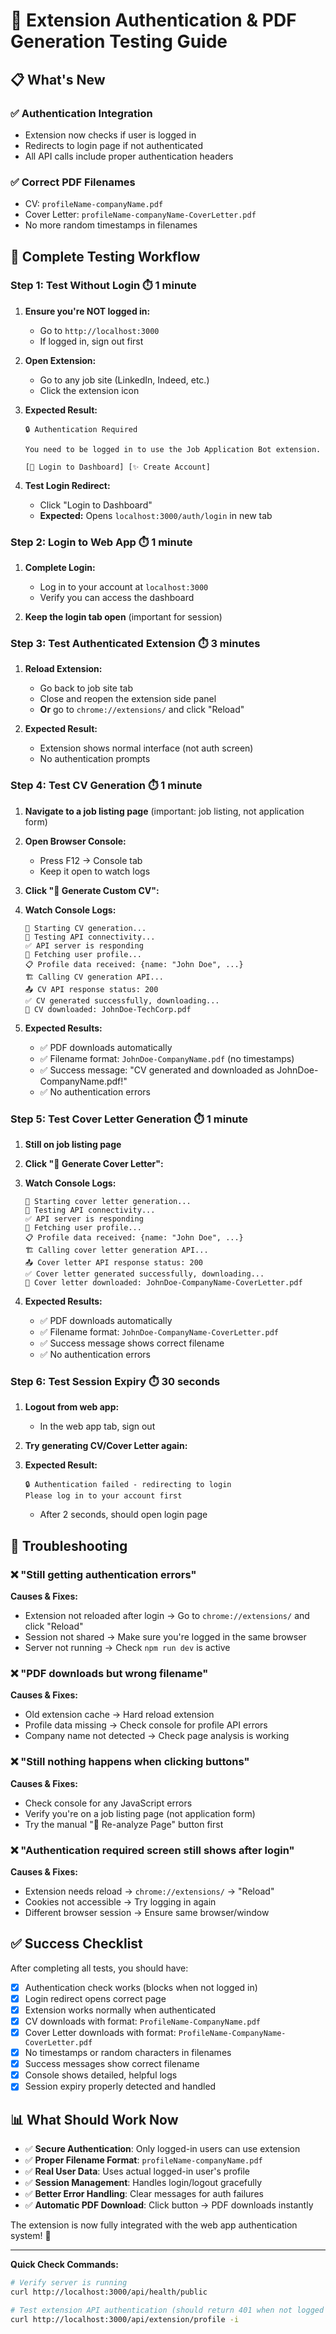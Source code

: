 # 🔐 Extension Authentication & PDF Generation Testing Guide

## 📋 What's New

### ✅ **Authentication Integration**
- Extension now checks if user is logged in
- Redirects to login page if not authenticated
- All API calls include proper authentication headers

### ✅ **Correct PDF Filenames** 
- CV: `profileName-companyName.pdf`
- Cover Letter: `profileName-companyName-CoverLetter.pdf`
- No more random timestamps in filenames

## 🧪 Complete Testing Workflow

### **Step 1: Test Without Login** ⏱️ 1 minute

1. **Ensure you're NOT logged in:**
   - Go to `http://localhost:3000`
   - If logged in, sign out first

2. **Open Extension:**
   - Go to any job site (LinkedIn, Indeed, etc.)
   - Click the extension icon

3. **Expected Result:**
   ```
   🔒 Authentication Required
   
   You need to be logged in to use the Job Application Bot extension.
   
   [🔑 Login to Dashboard] [✨ Create Account]
   ```

4. **Test Login Redirect:**
   - Click "Login to Dashboard" 
   - **Expected:** Opens `localhost:3000/auth/login` in new tab

### **Step 2: Login to Web App** ⏱️ 1 minute

1. **Complete Login:**
   - Log in to your account at `localhost:3000`
   - Verify you can access the dashboard

2. **Keep the login tab open** (important for session)

### **Step 3: Test Authenticated Extension** ⏱️ 3 minutes

1. **Reload Extension:**
   - Go back to job site tab
   - Close and reopen the extension side panel
   - **Or** go to `chrome://extensions/` and click "Reload"

2. **Expected Result:**
   - Extension shows normal interface (not auth screen)
   - No authentication prompts

### **Step 4: Test CV Generation** ⏱️ 1 minute

1. **Navigate to a job listing page** (important: job listing, not application form)

2. **Open Browser Console:**
   - Press F12 → Console tab
   - Keep it open to watch logs

3. **Click "📄 Generate Custom CV":**

4. **Watch Console Logs:**
   ```
   🚀 Starting CV generation...
   🔗 Testing API connectivity...
   ✅ API server is responding
   👤 Fetching user profile...
   📋 Profile data received: {name: "John Doe", ...}
   🏗️ Calling CV generation API...
   📤 CV API response status: 200
   ✅ CV generated successfully, downloading...
   💾 CV downloaded: JohnDoe-TechCorp.pdf
   ```

5. **Expected Results:**
   - ✅ PDF downloads automatically 
   - ✅ Filename format: `JohnDoe-CompanyName.pdf` (no timestamps)
   - ✅ Success message: "CV generated and downloaded as JohnDoe-CompanyName.pdf!"
   - ✅ No authentication errors

### **Step 5: Test Cover Letter Generation** ⏱️ 1 minute

1. **Still on job listing page**

2. **Click "📝 Generate Cover Letter":**

3. **Watch Console Logs:**
   ```
   🚀 Starting cover letter generation...
   🔗 Testing API connectivity...
   ✅ API server is responding
   👤 Fetching user profile...
   📋 Profile data received: {name: "John Doe", ...}
   🏗️ Calling cover letter generation API...
   📤 Cover letter API response status: 200
   ✅ Cover letter generated successfully, downloading...
   💾 Cover letter downloaded: JohnDoe-CompanyName-CoverLetter.pdf
   ```

4. **Expected Results:**
   - ✅ PDF downloads automatically
   - ✅ Filename format: `JohnDoe-CompanyName-CoverLetter.pdf`
   - ✅ Success message shows correct filename
   - ✅ No authentication errors

### **Step 6: Test Session Expiry** ⏱️ 30 seconds

1. **Logout from web app:**
   - In the web app tab, sign out

2. **Try generating CV/Cover Letter again:**

3. **Expected Result:**
   ```
   🔒 Authentication failed - redirecting to login
   Please log in to your account first
   ```
   - After 2 seconds, should open login page

## 🐛 Troubleshooting

### ❌ **"Still getting authentication errors"**
**Causes & Fixes:**
- Extension not reloaded after login → Go to `chrome://extensions/` and click "Reload"
- Session not shared → Make sure you're logged in the same browser
- Server not running → Check `npm run dev` is active

### ❌ **"PDF downloads but wrong filename"**
**Causes & Fixes:**
- Old extension cache → Hard reload extension
- Profile data missing → Check console for profile API errors
- Company name not detected → Check page analysis is working

### ❌ **"Still nothing happens when clicking buttons"**
**Causes & Fixes:**
- Check console for any JavaScript errors
- Verify you're on a job listing page (not application form)
- Try the manual "🔄 Re-analyze Page" button first

### ❌ **"Authentication required screen still shows after login"**
**Causes & Fixes:**
- Extension needs reload → `chrome://extensions/` → "Reload"
- Cookies not accessible → Try logging in again
- Different browser session → Ensure same browser/window

## ✅ Success Checklist

After completing all tests, you should have:

- [x] Authentication check works (blocks when not logged in)
- [x] Login redirect opens correct page
- [x] Extension works normally when authenticated  
- [x] CV downloads with format: `ProfileName-CompanyName.pdf`
- [x] Cover Letter downloads with format: `ProfileName-CompanyName-CoverLetter.pdf`
- [x] No timestamps or random characters in filenames
- [x] Success messages show correct filename
- [x] Console shows detailed, helpful logs
- [x] Session expiry properly detected and handled

## 📊 What Should Work Now

- ✅ **Secure Authentication**: Only logged-in users can use extension
- ✅ **Proper Filename Format**: `profileName-companyName.pdf`
- ✅ **Real User Data**: Uses actual logged-in user's profile  
- ✅ **Session Management**: Handles login/logout gracefully
- ✅ **Better Error Handling**: Clear messages for auth failures
- ✅ **Automatic PDF Download**: Click button → PDF downloads instantly

The extension is now fully integrated with the web app authentication system! 🎉

---

**Quick Check Commands:**
```bash
# Verify server is running
curl http://localhost:3000/api/health/public

# Test extension API authentication (should return 401 when not logged in)
curl http://localhost:3000/api/extension/profile -i
``` 